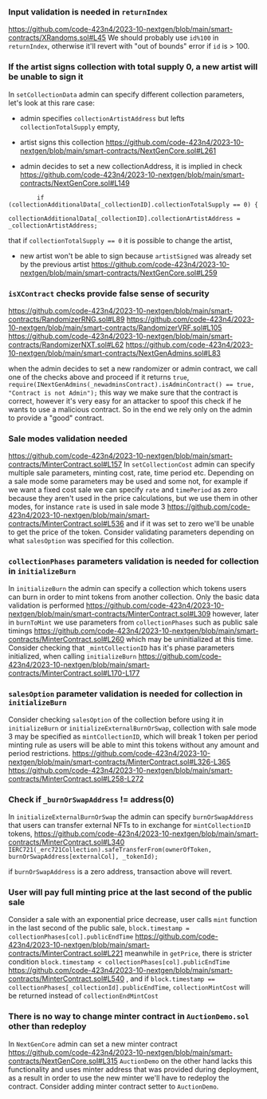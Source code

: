 ### Input validation is needed in `returnIndex`
https://github.com/code-423n4/2023-10-nextgen/blob/main/smart-contracts/XRandoms.sol#L45
We should probably use `id%100` in `returnIndex`, otherwise it'll revert with "out of bounds" error if `id` is > 100.

### If the artist signs collection with total supply 0, a new artist will be unable to sign it
In `setCollectionData` admin can specify different collection parameters, let's look at this rare case:
- admin specifies `collectionArtistAddress` but lefts `collectionTotalSupply` empty,
- artist signs this collection 
https://github.com/code-423n4/2023-10-nextgen/blob/main/smart-contracts/NextGenCore.sol#L261

- admin decides to set a new collectionAddress, it is implied in check 
https://github.com/code-423n4/2023-10-nextgen/blob/main/smart-contracts/NextGenCore.sol#L149
```
        if (collectionAdditionalData[_collectionID].collectionTotalSupply == 0) {
            collectionAdditionalData[_collectionID].collectionArtistAddress = _collectionArtistAddress;
```

that if `collectionTotalSupply == 0` it is possible to change the artist,
- new artist won't be able to sign because `artistSigned` was already set by the previous artist
https://github.com/code-423n4/2023-10-nextgen/blob/main/smart-contracts/NextGenCore.sol#L259

### `isXContract` checks provide false sense of security
https://github.com/code-423n4/2023-10-nextgen/blob/main/smart-contracts/RandomizerRNG.sol#L89
https://github.com/code-423n4/2023-10-nextgen/blob/main/smart-contracts/RandomizerVRF.sol#L105
https://github.com/code-423n4/2023-10-nextgen/blob/main/smart-contracts/RandomizerNXT.sol#L62
https://github.com/code-423n4/2023-10-nextgen/blob/main/smart-contracts/NextGenAdmins.sol#L83

when the admin decides to set a new randomizer or admin contract, we call one of the checks above and proceed if it returns `true`, 
`require(INextGenAdmins(_newadminsContract).isAdminContract() == true, "Contract is not Admin");`
this way we make sure that the contract is correct, however it's very easy for an attacker to spoof this check if he wants to use a malicious contract. So in the end we rely only on the admin to provide a "good" contract.

### Sale modes validation needed
https://github.com/code-423n4/2023-10-nextgen/blob/main/smart-contracts/MinterContract.sol#L157
In `setCollectionCost` admin can specify multiple sale parameters, minting cost, rate, time period etc. Depending on a sale mode some parameters may be used and some not, for example if we want a fixed cost sale we can specify `rate` and `timePeriod` as zero because they aren't used in the price calculations, but we use them in other modes, for instance `rate` is used in sale mode 3
https://github.com/code-423n4/2023-10-nextgen/blob/main/smart-contracts/MinterContract.sol#L536
and if it was set to zero we'll be unable to get the price of the token. Consider validating parameters depending on what `salesOption` was specified for this collection. 

### `collectionPhases` parameters validation is needed for collection in `initializeBurn`
In `initializeBurn` the admin can specify a collection which tokens users can burn in order to mint tokens from another collection. Only the basic data validation is performed
https://github.com/code-423n4/2023-10-nextgen/blob/main/smart-contracts/MinterContract.sol#L309
however, later in `burnToMint` we use parameters from `collectionPhases` such as public sale timings
https://github.com/code-423n4/2023-10-nextgen/blob/main/smart-contracts/MinterContract.sol#L260
which may be uninitialized at this time. Consider checking that `_mintCollectionID` has it's phase parameters initialized, when calling `initializeBurn`
https://github.com/code-423n4/2023-10-nextgen/blob/main/smart-contracts/MinterContract.sol#L170-L177

### `salesOption` parameter validation is needed for collection in `initializeBurn`
Consider checking `salesOption` of the collection before using it in `initializeBurn` or `initializeExternalBurnOrSwap`, collection with sale mode 3 may be specified as `mintCollectionID`, which will break 1 token per period minting rule as users will be able to mint this tokens without any amount and period restrictions.
https://github.com/code-423n4/2023-10-nextgen/blob/main/smart-contracts/MinterContract.sol#L326-L365
https://github.com/code-423n4/2023-10-nextgen/blob/main/smart-contracts/MinterContract.sol#L258-L272

### Check if `_burnOrSwapAddress` != address(0)
In `initializeExternalBurnOrSwap` the admin can specify `burnOrSwapAddress` that users can transfer external NFTs to in exchange for `mintCollectionID` tokens, 
https://github.com/code-423n4/2023-10-nextgen/blob/main/smart-contracts/MinterContract.sol#L340
`IERC721(_erc721Collection).safeTransferFrom(ownerOfToken, burnOrSwapAddress[externalCol], _tokenId);`

if `burnOrSwapAddress` is a zero address, transaction above will revert.

### User will pay full minting price at the last second of the public sale
Consider a sale with an exponential price decrease, user calls `mint` function in the last second of the public sale, `block.timestamp = collectionPhases[col].publicEndTime`
https://github.com/code-423n4/2023-10-nextgen/blob/main/smart-contracts/MinterContract.sol#L221
meanwhile in `getPrice`, there is stricter condition `block.timestamp < collectionPhases[col].publicEndTime`
https://github.com/code-423n4/2023-10-nextgen/blob/main/smart-contracts/MinterContract.sol#L540
, and if `block.timestamp == collectionPhases[_collectionId].publicEndTime`, `collectionMintCost` will be returned instead of `collectionEndMintCost`

### There is no way to change minter contract in `AuctionDemo.sol` other than redeploy
In `NextGenCore` admin can set a new minter contract
https://github.com/code-423n4/2023-10-nextgen/blob/main/smart-contracts/NextGenCore.sol#L315
`AuctionDemo` on the other hand lacks this functionality and uses minter address that was provided during deployment, as a result in order to use the new minter we'll have to redeploy the contract. Consider adding minter contract setter to `AuctionDemo`.
